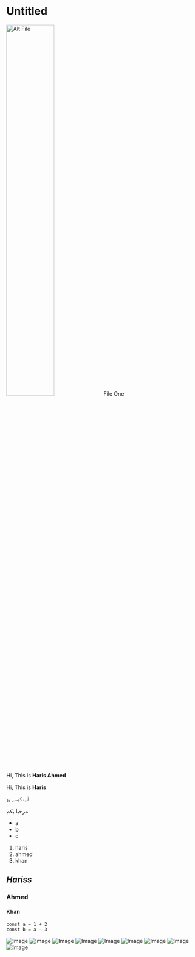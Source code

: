 # Untitled 

<img src="https://github.com/FortAwesome/Font-Awesome/blob/6.x/svgs/regular/file-lines.svg" alt="Alt File" width="50%" /> File One

Hi, This is  **Haris Ahmed**

Hi,  This  is  **Haris**

آپ کیسے ہو

مرحبا بكم
- a
- b
- c

1. haris
2. ahmed
3. khan

## ***Hariss***

### Ahmed

#### Khan

```
const a = 1 + 2 
const b = a - 3
```

![Image](https://s3.us-west-2.amazonaws.com/secure.notion-static.com/63d80881-c821-4c9e-86c9-87acc2a861a2/White_Modern_Simple_Photo_Zoom_Virtual_Background_%283%29.png?X-Amz-Algorithm=AWS4-HMAC-SHA256&X-Amz-Content-Sha256=UNSIGNED-PAYLOAD&X-Amz-Credential=AKIAT73L2G45EIPT3X45%2F20230817%2Fus-west-2%2Fs3%2Faws4_request&X-Amz-Date=20230817T195228Z&X-Amz-Expires=3600&X-Amz-Signature=6153dcea2a2cdc82d465638d8d274b828728aff97f6149511b7c2c9a3a7e60fd&X-Amz-SignedHeaders=host&x-id=GetObject)
![Image](https://i.imgur.com/qzPZDVN.png)
![Image](https://i.imgur.com/M3SLWcD.png)
![Image](https://i.imgur.com/ozX2oMs.png)
![Image](https://i.imgur.com/3E7Ttnq.png)
![Image](https://i.imgur.com/XISwCJ9.png)
![Image](https://i.imgur.com/nQ0Sput.png)
![Image](https://i.imgur.com/Um4sYCJ.png)
![Image](https://i.imgur.com/ftBWx0d.png)
